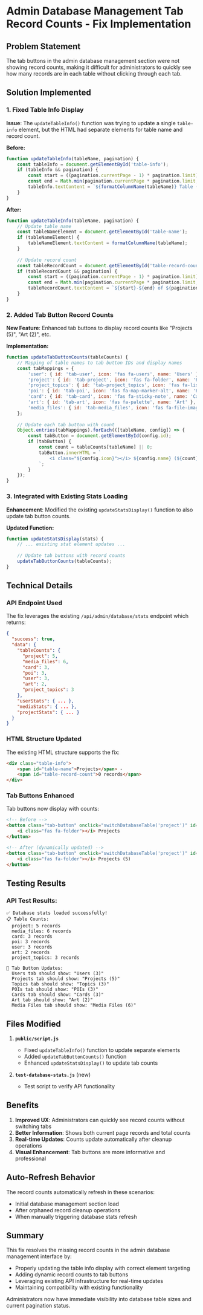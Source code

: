 # Admin Database Management Tab Record Counts - Fix Implementation

## Problem Statement
The tab buttons in the admin database management section were not showing record counts, making it difficult for administrators to quickly see how many records are in each table without clicking through each tab.

## Solution Implemented

### 1. Fixed Table Info Display
**Issue**: The `updateTableInfo()` function was trying to update a single `table-info` element, but the HTML had separate elements for table name and record count.

**Before:**
```javascript
function updateTableInfo(tableName, pagination) {
    const tableInfo = document.getElementById('table-info');
    if (tableInfo && pagination) {
        const start = ((pagination.currentPage - 1) * pagination.limit) + 1;
        const end = Math.min(pagination.currentPage * pagination.limit, pagination.total);
        tableInfo.textContent = `${formatColumnName(tableName)} Table (${start}-${end} of ${pagination.total} records)`;
    }
}
```

**After:**
```javascript
function updateTableInfo(tableName, pagination) {
    // Update table name
    const tableNameElement = document.getElementById('table-name');
    if (tableNameElement) {
        tableNameElement.textContent = formatColumnName(tableName);
    }
    
    // Update record count
    const tableRecordCount = document.getElementById('table-record-count');
    if (tableRecordCount && pagination) {
        const start = ((pagination.currentPage - 1) * pagination.limit) + 1;
        const end = Math.min(pagination.currentPage * pagination.limit, pagination.total);
        tableRecordCount.textContent = `${start}-${end} of ${pagination.total} records`;
    }
}
```

### 2. Added Tab Button Record Counts
**New Feature**: Enhanced tab buttons to display record counts like "Projects (5)", "Art (2)", etc.

**Implementation:**
```javascript
function updateTabButtonCounts(tableCounts) {
    // Mapping of table names to tab button IDs and display names
    const tabMappings = {
        'user': { id: 'tab-user', icon: 'fas fa-users', name: 'Users' },
        'project': { id: 'tab-project', icon: 'fas fa-folder', name: 'Projects' },
        'project_topics': { id: 'tab-project_topics', icon: 'fas fa-list', name: 'Topics' },
        'poi': { id: 'tab-poi', icon: 'fas fa-map-marker-alt', name: 'POIs' },
        'card': { id: 'tab-card', icon: 'fas fa-sticky-note', name: 'Cards' },
        'art': { id: 'tab-art', icon: 'fas fa-palette', name: 'Art' },
        'media_files': { id: 'tab-media_files', icon: 'fas fa-file-image', name: 'Media Files' }
    };
    
    // Update each tab button with count
    Object.entries(tabMappings).forEach(([tableName, config]) => {
        const tabButton = document.getElementById(config.id);
        if (tabButton) {
            const count = tableCounts[tableName] || 0;
            tabButton.innerHTML = `
                <i class="${config.icon}"></i> ${config.name} (${count})
            `;
        }
    });
}
```

### 3. Integrated with Existing Stats Loading
**Enhancement**: Modified the existing `updateStatsDisplay()` function to also update tab button counts.

**Updated Function:**
```javascript
function updateStatsDisplay(stats) {
    // ... existing stat element updates ...
    
    // Update tab buttons with record counts
    updateTabButtonCounts(tableCounts);
}
```

## Technical Details

### API Endpoint Used
The fix leverages the existing `/api/admin/database/stats` endpoint which returns:
```json
{
  "success": true,
  "data": {
    "tableCounts": {
      "project": 5,
      "media_files": 6,
      "card": 3,
      "poi": 3,
      "user": 3,
      "art": 2,
      "project_topics": 3
    },
    "userStats": { ... },
    "mediaStats": { ... },
    "projectStats": { ... }
  }
}
```

### HTML Structure Updated
The existing HTML structure supports the fix:
```html
<div class="table-info">
    <span id="table-name">Projects</span> - 
    <span id="table-record-count">0 records</span>
</div>
```

### Tab Buttons Enhanced
Tab buttons now display with counts:
```html
<!-- Before -->
<button class="tab-button" onclick="switchDatabaseTable('project')" id="tab-project">
    <i class="fas fa-folder"></i> Projects
</button>

<!-- After (dynamically updated) -->
<button class="tab-button" onclick="switchDatabaseTable('project')" id="tab-project">
    <i class="fas fa-folder"></i> Projects (5)
</button>
```

## Testing Results

### API Test Results:
```
✅ Database stats loaded successfully!
📋 Table Counts:
  project: 5 records
  media_files: 6 records
  card: 3 records
  poi: 3 records
  user: 3 records
  art: 2 records
  project_topics: 3 records

🎯 Tab Button Updates:
  Users tab should show: "Users (3)"
  Projects tab should show: "Projects (5)"
  Topics tab should show: "Topics (3)"
  POIs tab should show: "POIs (3)"
  Cards tab should show: "Cards (3)"
  Art tab should show: "Art (2)"
  Media Files tab should show: "Media Files (6)"
```

## Files Modified

1. **`public/script.js`**
   - Fixed `updateTableInfo()` function to update separate elements
   - Added `updateTabButtonCounts()` function
   - Enhanced `updateStatsDisplay()` to update tab counts

2. **`test-database-stats.js`** (new)
   - Test script to verify API functionality

## Benefits

1. **Improved UX**: Administrators can quickly see record counts without switching tabs
2. **Better Information**: Shows both current page records and total counts
3. **Real-time Updates**: Counts update automatically after cleanup operations
4. **Visual Enhancement**: Tab buttons are more informative and professional

## Auto-Refresh Behavior

The record counts automatically refresh in these scenarios:
- Initial database management section load
- After orphaned record cleanup operations
- When manually triggering database stats refresh

## Summary

This fix resolves the missing record counts in the admin database management interface by:
- Properly updating the table info display with correct element targeting
- Adding dynamic record counts to tab buttons 
- Leveraging existing API infrastructure for real-time updates
- Maintaining compatibility with existing functionality

Administrators now have immediate visibility into database table sizes and current pagination status.
